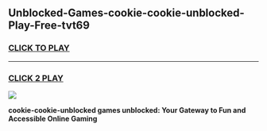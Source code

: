 
## Unblocked-Games-cookie-cookie-unblocked-Play-Free-tvt69
<h3>
<a href="https://premium76.site?title=cookie-cookie-unblocked&ref=23A">CLICK TO PLAY</a></h3>
<hr>

<h3>
<a href="https://premium76.site?title=cookie-cookie-unblocked&ref=23A">CLICK 2 PLAY</a>
  
</h3>

<a href="https://premium76.site?title=cookie-cookie-unblocked&ref=23A"><img src="https://clearcache.store/games.png"></a>


**cookie-cookie-unblocked games unblocked: Your Gateway to Fun and Accessible Online Gaming**
